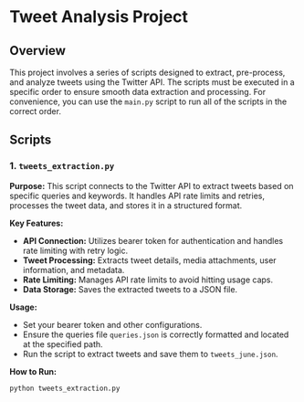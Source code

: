 # Tweet Analysis Project

## Overview

This project involves a series of scripts designed to extract, pre-process, and analyze tweets using the Twitter API. The scripts must be executed in a specific order to ensure smooth data extraction and processing. For convenience, you can use the `main.py` script to run all of the scripts in the correct order.

## Scripts

### 1. `tweets_extraction.py`

**Purpose:** This script connects to the Twitter API to extract tweets based on specific queries and keywords. It handles API rate limits and retries, processes the tweet data, and stores it in a structured format.

**Key Features:**
- **API Connection:** Utilizes bearer token for authentication and handles rate limiting with retry logic.
- **Tweet Processing:** Extracts tweet details, media attachments, user information, and metadata.
- **Rate Limiting:** Manages API rate limits to avoid hitting usage caps.
- **Data Storage:** Saves the extracted tweets to a JSON file.

**Usage:**
- Set your bearer token and other configurations.
- Ensure the queries file `queries.json` is correctly formatted and located at the specified path.
- Run the script to extract tweets and save them to `tweets_june.json`.

**How to Run:**
```bash
python tweets_extraction.py
